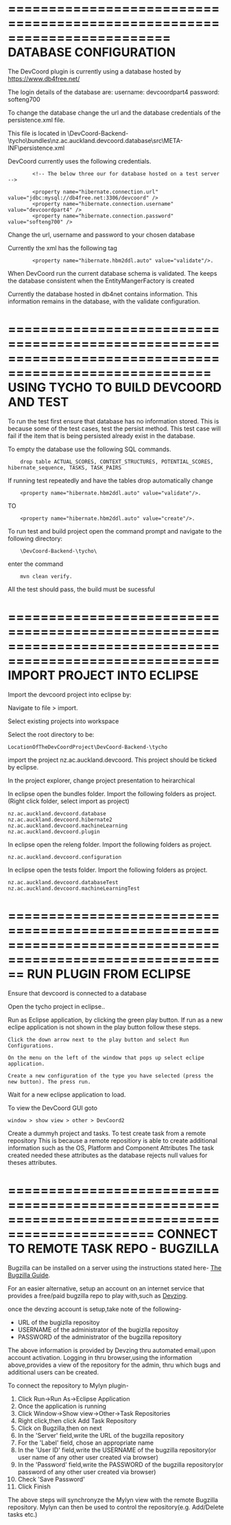 ========================================================================
DATABASE CONFIGURATION
=========================================================================

The DevCoord plugin is currently using a database hosted by https://www.db4free.net/

The login details of the database are:
	username: devcoordpart4
	password: softeng700

To change the database change the url and the database credentials of the persistence.xml file.

This file is located in \DevCoord-Backend-\tycho\bundles\nz.ac.auckland.devcoord.database\src\META-INF\persistence.xml  

DevCoord currently uses the following credentials.

			<!-- The below three our for database hosted on a test server -->

			<property name="hibernate.connection.url" value="jdbc:mysql://db4free.net:3306/devcoord" />
			<property name="hibernate.connection.username" value="devcoordpart4" />
			<property name="hibernate.connection.password" value="softeng700" />



Change the url, username and password to your chosen database

Currently the xml has the following tag 

			<property name="hibernate.hbm2ddl.auto" value="validate"/>. 

When DevCoord run the current database schema is validated. The keeps the database consistent when the EntityMangerFactory is created

Currently the database hosted in db4net contains information. This information remains in the database, with the validate configuration.

=======================================================================================================
USING TYCHO TO BUILD DEVCOORD AND TEST
======================================================================================================
To run the test first ensure that database has no information stored. This is because some of the test cases, test the persist method.
This test case will fail if the item that is being persisted already exist in the database.

To empty the database use the following SQL commands.

		drop table ACTUAL_SCORES, CONTEXT_STRUCTURES, POTENTIAL_SCORES, hibernate_sequence, TASKS, TASK_PAIRS

If running test repeatedly and have the tables drop automatically change

		<property name="hibernate.hbm2ddl.auto" value="validate"/>.

TO

		<property name="hibernate.hbm2ddl.auto" value="create"/>.

To run test and build project open the command prompt and navigate to the following directory:
		
		\DevCoord-Backend-\tycho\

enter the command 
		
		mvn clean verify.


		
All the test should pass, the build must be sucessful

========================================================================================================
IMPORT PROJECT INTO ECLIPSE
======================================================================================================
Import the devcoord project into eclipse by:

Navigate to file > import.

Select existing projects into workspace

Select the root directory to be:

	LocationOfTheDevCoordProject\DevCoord-Backend-\tycho

import the project nz.ac.auckland.devcoord. This project should be ticked by eclipse.

In the project explorer, change project presentation to heirarchical

In eclipse open the bundles folder. Import the following folders as project.
(Right click folder, select import as project)

	nz.ac.auckland.devcoord.database
	nz.ac.auckland.devcoord.hibernate2
	nz.ac.auckland.devcoord.machineLearning
	nz.ac.auckland.devcoord.plugin
	
In eclipse open the releng folder. Import the following folders as project.
	
	nz.ac.auckland.devcoord.configuration
	
In eclipse open the tests folder. Import the following folders as project.

	nz.ac.auckland.devcoord.databaseTest
	nz.ac.auckland.devcoord.machineLearningTest
	


==========================================================================================================
RUN PLUGIN FROM ECLIPSE
=======================================================================================================
Ensure that devcoord is connected to a database


Open the tycho project in eclipse.. 


Run as Eclipse application, by clicking the green play button. 
If run as a new eclipe application is not shown in the play button follow these steps.

	
	Click the down arrow next to the play button and select Run Configurations.

	On the menu on the left of the window that pops up select eclipe application.
	
	Create a new configuration of the type you have selected (press the new button). The press run.
	

Wait for a new eclipse application to load.

To view the DevCoord GUI goto

	window > show view > other > DevCoord2
	


Create a dummyh project and tasks.
To test create task from a remote repository
This is because a remote repositiory is able to create additional information such as the OS, Platform  and Component Attributes
The task created needed these attributes as the database rejects null values for theses attributes.

================================================================================================
CONNECT TO REMOTE TASK REPO - BUGZILLA
==============================================================================================

Bugzilla can be installed on a server using the instructions stated here-
[The Bugzilla Guide](https://www.bugzilla.org/docs/2.18/html/installation.html).


For an easier alternative, setup an account on an internet service that provides a free/paid bugzilla repo to play with,such as [Devzing](http://devzing.com/).

once the devzing account is setup,take note of the following-
* URL of the bugizlla repositoy
* USERNAME of the administrator of the bugizlla repositoy
* PASSWORD of the administrator of the bugzilla repository

The above information is provided by Devzing thru automated email,upon account activation.
Logging in thru browser,using the information above,provides a view of the repository for the admin, thru which bugs and additional users can be created.

To connect the repository to Mylyn plugin-

1. Click Run->Run As->Eclipse Application
2. Once the application is running
3. Click Window->Show view->Other->Task Repositories
4. Right click,then click Add Task Repository
5. Click on Bugzilla,then on next
6. In the 'Server' field,write the URL of the bugzilla repository
7. For the 'Label' field, chose an appropriate name
8. In the 'User ID' field,write the USERNAME of the bugzilla repository(or user name of any other user created via browser)
9. In the 'Password' field,write the PASSWORD of the bugzilla repository(or password of any other user created via browser)
10. Check 'Save Password'
11. Click Finish

The above steps will synchronyze the Mylyn view with the remote Bugzilla repository.
Mylyn can then be used to control the repository(e.g. Add/Delete tasks etc.)
